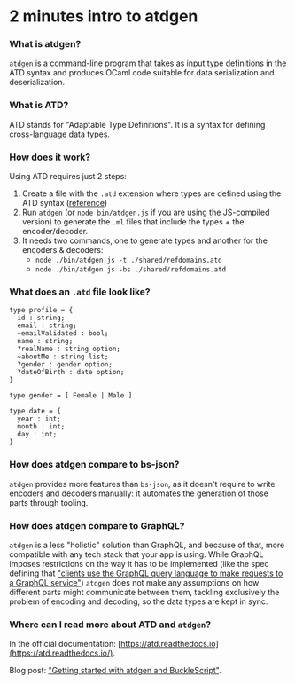 # 2 minutes intro to atdgen

### What is atdgen?

`atdgen` is a command-line program that takes as input type definitions in the ATD syntax and produces OCaml code suitable for data serialization and deserialization.

### What is ATD?

ATD stands for "Adaptable Type Definitions". It is a syntax for defining cross-language data types.

### How does it work?

Using ATD requires just 2 steps:

1. Create a file with the `.atd` extension where types are defined using the ATD syntax ([reference](https://atd.readthedocs.io/en/latest/syntax.html))
2. Run `atdgen` (or `node bin/atdgen.js` if you are using the JS-compiled version) to generate the `.ml` files that include the types + the encoder/decoder.
3. It needs two commands, one to generate types and another for the encoders & decoders:
    - `node ./bin/atdgen.js -t ./shared/refdomains.atd`
    - `node ./bin/atdgen.js -bs ./shared/refdomains.atd`

### What does an `.atd` file look like?

    type profile = {
      id : string;
      email : string;
      ~emailValidated : bool;
      name : string;
      ?realName : string option;
      ~aboutMe : string list;
      ?gender : gender option;
      ?dateOfBirth : date option;
    }
    
    type gender = [ Female | Male ]
    
    type date = {
      year : int;
      month : int;
      day : int;
    }

### How does atdgen compare to bs-json?

`atdgen` provides more features than `bs-json`, as it doesn't require to write encoders and decoders manually: it automates the generation of those parts through tooling.

### How does atdgen compare to GraphQL?

`atdgen` is a less "holistic" solution than GraphQL, and because of that, more compatible with any tech stack that your app is using. While GraphQL imposes restrictions on the way it has to be implemented (like the spec defining that ["clients use the GraphQL query language to make requests to a GraphQL service"](https://facebook.github.io/graphql/June2018/#sec-Language)) `atdgen` does not make any assumptions on how different parts might communicate between them, tackling exclusively the problem of encoding and decoding, so the data types are kept in sync.

### Where can I read more about ATD and `atdgen`?

In the official documentation: [https://atd.readthedocs.io](https://atd.readthedocs.io/).

Blog post: ["Getting started with atdgen and BuckleScript"](https://tech.ahrefs.com/getting-started-with-atdgen-and-bucklescript-1f3a14004081).
